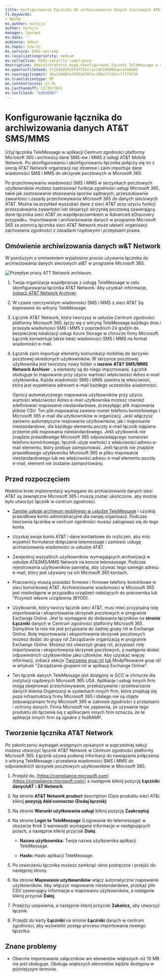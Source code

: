 ```yaml
---
title: Konfigurowanie łącznika do archiwizowania danych sieciowych AT&T SMS/MMS
f1.keywords:
- NOCSH
ms.author: markjjo
author: markjjo
manager: laurawi
ms.date: ''
audience: Admin
ms.topic: how-to
ms.service: O365-seccomp
ms.localizationpriority: medium
ms.collection: M365-security-compliance
description: Administratorzy mogą skonfigurować łącznik TeleMessage w celu importowania i archiwizowania danych SMS-ów i MMS z sieci AT&T Mobile. Dzięki temu można archiwizować dane ze źródeł danych innych firm w programie Microsoft 365, aby zarządzać danymi innych firm przy użyciu funkcji zgodności, takich jak archiwizacja ze względu na przepisy prawne, wyszukiwanie zawartości i zasady przechowywania.
ms.openlocfilehash: 5725350502bf47f41ccac1d519599daecafe0d0d
ms.sourcegitcommit: 36a19d80fe3f053df0fec398a7ff2dfc777f9730
ms.translationtype: MT
ms.contentlocale: pl-PL
ms.lasthandoff: 12/30/2021
ms.locfileid: "63020807"
---
```

# <a name="set-up-a-connector-to-archive-att-smsmms-data"></a>Konfigurowanie łącznika do archiwizowania danych AT&T SMS/MMS

Użyj łącznika TeleMessage w aplikacji Centrum zgodności platformy Microsoft 365 i archiwizuj dane SMS-ów i MMS z usługi AT&T Mobile Network. Po skonfigurowaniu i skonfigurowaniu łącznika połączy się on z siecią AT&T Network organizacji raz dziennie i zaim importuje dane wiadomości SMS i MMS do skrzynek pocztowych w Microsoft 365.

Po przechowywaniu wiadomości SMS i MMS w skrzynkach pocztowych użytkowników możesz zastosować funkcje zgodności usługi Microsoft 365, takie jak zastosowanie stosowania sporów sądowych, przeszukiwanie zawartości i zasady przechowywania Microsoft 365 do danych sieciowych AT&T. Można na przykład wyszukać dane z sieci AT&T przy użyciu funkcji przeszukiwania zawartości lub skojarzyć skrzynkę pocztową zawierającą dane łącznika sieci AT&T ze współpracownikiem w Advanced eDiscovery przypadku. Importowanie i archiwizowanie danych w programie Microsoft 365 za pomocą łącznika sieci AT&T Network może ułatwić organizacji zachowania zgodności z zasadami rządowymi i przepisami prawa.

## <a name="overview-of-archiving-att-network-data"></a>Omówienie archiwizowania danych w&T Network

W poniższym o omówieniem wyjaśniono proces używania łącznika do archiwizowania danych sieciowych at&T w programie Microsoft 365.

![Przepływ pracy ATT Network archiwum.](../media/ATTNetworkConnectorWorkflow.png)

1. Twoja organizacja współpracuje z usługą TeleMessage w celu skonfigurowania łącznika AT&T Network. Aby uzyskać informacje, [zobacz AT&T Network Archiver](https://www.telemessage.com/office365-activation-for-atnt-network-archiver/).

2. W czasie rzeczywistym wiadomości SMS i MMS z sieci AT&T Są kopiowane do witryny TeleMessage.

3. Łącznik AT&T Network, który tworzysz w usłudze Centrum zgodności platformy Microsoft 365, łączy się z witryną TeleMessage każdego dnia i przesyła wiadomości SMS i MMS z poprzednich 24 godzin do bezpiecznej lokalizacji usługi Azure Storage w chmurze firmy Microsoft. Łącznik konwertuje także treść wiadomości SMS i MMS na format wiadomości e-mail.

4. Łącznik zaim importuje elementy komunikacji mobilnej do skrzynki pocztowej określonych użytkowników. W skrzynce pocztowej użytkownika jest tworzony nowy folder o **nazwie AT&T SMS/MMS Network Archiver** , a elementy są do niego importowane. Łącznik obsługuje to mapowanie przy użyciu wartości *właściwości Adres e-mail* użytkownika. Każda wiadomość SMS i MMS zawiera tę właściwość, która jest wypełniana adresem e-mail każdego uczestnika wiadomości.
 
   Oprócz automatycznego mapowania użytkowników przy użyciu wartości właściwości Adres e-mail użytkownika możesz również zdefiniować mapowanie niestandardowe, przesyłając plik mapowania plików CSV. Ten plik mapowania zawiera numer telefonu komórkowego i Microsoft 365 e-mail dla użytkowników w organizacji. Jeśli włączysz zarówno automatyczne mapowanie użytkowników, jak i mapowanie niestandardowe, dla każdego elementu poczty e-mail łącznik najpierw przejmie plik mapowania niestandardowego. Jeśli użytkownik nie znajdzie prawidłowego Microsoft 365 odpowiadającego numerowi telefonu komórkowego, łącznik użyje wartości z właściwości adresu e-mail elementu, który próbuje zaimportować. Jeśli łącznik nie znajdzie prawidłowego użytkownika Microsoft 365 w pliku mapowania niestandardowego lub we właściwości adresu e-mail elementu poczty e-mail, element nie zostanie zaimportowany.

## <a name="before-you-begin"></a>Przed rozpoczęciem

Niektóre kroki implementacji wymagane do archiwizowania danych sieci AT&T są zewnętrzne Microsoft 365 i muszą zostać ukończone, aby można było utworzyć łącznik w centrum zgodności.

- [Zamów usługę archiwum mobilnego w usłudze TeleMessage](https://www.telemessage.com/mobile-archiver/order-mobile-archiver-for-o365/) i uzyskaj prawidłowe konto administracyjne dla swojej organizacji. Podczas tworzenia łącznika w centrum zgodności musisz zalogować się do tego konta.

- Uzyskaj swoje konto AT&T i dane kontaktowe do rozliczeń, aby móc wypełnić formularze dołączania telemessage i zamówić usługę archiwizowania wiadomości w usłudze AT&T.

- Zarejestruj wszystkich użytkowników wymagających archiwizacji w usłudze AT&SMS/MMS Network na koncie telemessage. Podczas rejestrowania użytkowników pamiętaj, aby używać tego samego adresu e-mail, który jest używany na ich Microsoft 365 kontach.

- Pracownicy muszą posiadać firmowe i firmowe telefony komórkowe w sieci komórkowej AT&T. Archiwizowanie wiadomości w Microsoft 365 jest niedostępne w przypadku urządzeń należących do pracownika lub "Przynieź własne urządzenia (BYOD).

- Użytkownik, który tworzy łącznik sieci AT&T, musi mieć przypisaną rolę importowania i eksportowania skrzynek pocztowych w programie Exchange Online. Jest to wymagane do dodawania łączników na **stronie Łączniki** danych w Centrum zgodności platformy Microsoft 365. Domyślnie ta rola nie jest przypisana do żadnej grupy ról w Exchange Online. Rolę importowania i eksportowania skrzynek pocztowych możesz dodać do grupy ról Zarządzanie organizacją w programie Exchange Online. Możesz też utworzyć grupę ról, przypisać rolę importowania i eksportowania skrzynek pocztowych, a następnie dodać odpowiednich użytkowników jako członków. Aby uzyskać więcej informacji, zobacz sekcje [Tworzenie grup ról](/Exchange/permissions-exo/role-groups#create-role-groups) [lub](/Exchange/permissions-exo/role-groups#modify-role-groups) Modyfikowanie grup ról w artykule "Zarządzanie grupami ról w aplikacji Exchange Online".

- Ten łącznik danych TeleMessage jest dostępny w GCC w chmurze dla instytucji rządowych Microsoft 365 USA. Aplikacje i usługi innych firm mogą obejmować przechowywanie, przekazywanie i przetwarzanie danych klienta Organizacji w systemach innych firm, które znajdują się poza infrastrukturą firmy Microsoft 365 i dlatego nie są objęte zobowiązaniami firmy Microsoft 365 w zakresie zgodności z przepisami i ochrony danych. Firma Microsoft nie zapewnia, że używanie tego produktu do łączenia się z aplikacjami innych firm oznacza, że te aplikacje innych firm są zgodne z fedRAMP.

## <a name="create-a-att-network-connector"></a>Tworzenie łącznika AT&T Network

Po zakończeniu wymagań wstępnych opisanych w poprzedniej sekcji możesz utworzyć łącznik AT&T Network w Centrum zgodności platformy Microsoft 365. Łącznik używa podanej informacji do nawiązania połączenia z witryną TeleMessage i przesłania wiadomości SMS i MMS do odpowiednich skrzynek pocztowych użytkowników w Microsoft 365.

1. Przejdź do, [https://compliance.microsoft.com](https://compliance.microsoft.com/) a następnie kliknij pozycję **Łączniki danychAT** \  **&T Network**.

2. Na stronie **AT&T Network product** description (Opis produktu sieci AT&) kliknij **pozycję Add connector (Dodaj łącznik)**

3. Na stronie **Warunki użytkowania usługi** kliknij pozycję **Zaakceptuj**.

4. Na stronie **Login to TeleMessage** (Logowanie do telemessage) w obszarze Krok 3 wprowadź wymagane informacje w następujących polach, a następnie kliknij przycisk **Dalej**.

   - **Nazwa użytkownika:** Twoja nazwa użytkownika aplikacji TeleMessage.

   - **Hasło:** Hasło aplikacji TeleMessage.

5. Po utworzeniu łącznika możesz zamknąć okno podręczne i przejść do następnej strony.

6. Na stronie **Mapowanie użytkowników** włącz automatyczne mapowanie użytkowników. Aby włączyć mapowanie niestandardowe, przekaż plik CSV zawierający informacje o mapowaniu użytkowników, a następnie kliknij przycisk **Dalej**.

7. Przejrzyj ustawienia, a następnie kliknij przycisk **Zakończ,** aby utworzyć łącznik.

8. Przejdź do karty **Łączniki** na stronie **Łączniki** danych w centrum zgodności, aby wyświetlić postęp procesu importowania nowego łącznika.

## <a name="known-issues"></a>Znane problemy

- Obecnie importowanie załączników ani elementów większych niż 10 MB nie jest obsługuje. Obsługa większych elementów będzie dostępna w późniejszym terminie.
